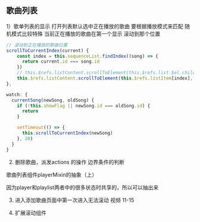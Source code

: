 ## 歌曲列表

1）歌单列表的显示
  打开列表默认选中正在播放的歌曲  要根据播放模式来匹配  随机模式比较特殊
  当前正在播放的歌曲在第一个显示 滚动到那个位置
  ```javascript
  // 滚动到正在播放的歌曲位置
  scrollToCurrentIndex(current) {
      const index = this.sequenceList.findIndex((song) => {
        return current.id === song.id
      })
      // this.$refs.listContent.scrollToElement(this.$refs.list.$el.children[index], 300)
      this.$refs.listContent.scrollToElement(this.$refs.listItem[index], 300)
  },
  
  watch: {
    currentSong(newSong, oldSong) {
      if (!this.showFlag || newSong.id === oldSong.id) {
        return
      }
  
      setTimeout(() => {
        this.scrollToCurrentIndex(newSong)
      }, 20)
    }
  }
  ```
  
  2) 删除歌曲，派发actions 的操作  边界条件的判断
  

歌曲列表组件playerMixin的抽象（上）

  因为player和playlist两者中的很多状态时共享的，所以可以抽出来

3) 进入添加歌曲页面中第一次进入无法滚动
    视频 11-15
    
4) 扩展滚动组件
